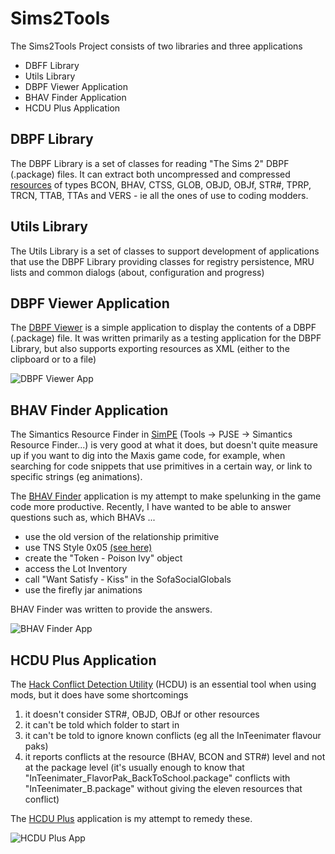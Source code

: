 # Sims2Tools
The Sims2Tools Project consists of two libraries and three applications
* DBFF Library
* Utils Library
* DBPF Viewer Application
* BHAV Finder Application
* HCDU Plus Application

## DBPF Library
The DBPF Library is a set of classes for reading "The Sims 2" DBPF (.package) files.  It can extract both uncompressed and compressed [resources](https://modthesims.info/wiki.php?title=List_of_Sims_2_Formats_by_Name) of types BCON, BHAV, CTSS, GLOB, OBJD, OBJf, STR#, TPRP, TRCN, TTAB, TTAs and VERS - ie all the ones of use to coding modders.

## Utils Library
The Utils Library is a set of classes to support development of applications that use the DBPF Library providing classes for registry persistence, MRU lists and common dialogs (about, configuration and progress)

## DBPF Viewer Application
The [DBPF Viewer](https://www.picknmixmods.com/Sims2/Notes/DbpfViewer/DbpfViewer.html) is a simple application to display the contents of a DBPF (.package) file.  It was written primarily as a testing application for the DBPF Library, but also supports exporting resources as XML (either to the clipboard or to a file)

![DBPF Viewer App](https://www.picknmixmods.com/Sims2/Notes/DbpfViewer/DbpfViewer01.jpg)

## BHAV Finder Application
The Simantics Resource Finder in [SimPE](https://modthesims.info/showthread.php?t=630456) (Tools -> PJSE -> Simantics Resource Finder...) is very good at what it does, but doesn't quite measure up if you want to dig into the Maxis game code, for example, when searching for code snippets that use primitives in a certain way, or link to specific strings (eg animations).

The [BHAV Finder](https://www.picknmixmods.com/Sims2/Notes/BhavFinder/BhavFinder.html) application is my attempt to make spelunking in the game code more productive.  Recently, I have wanted to be able to answer questions such as, which BHAVs ...
* use the old version of the relationship primitive
* use TNS Style 0x05 [(see here)](https://www.picknmixmods.com/Sims2/Notes/TnsStyle5/TnsStyle5.html)
* create the "Token - Poison Ivy" object
* access the Lot Inventory
* call "Want Satisfy - Kiss" in the SofaSocialGlobals
* use the firefly jar animations

BHAV Finder was written to provide the answers.

![BHAV Finder App](https://www.picknmixmods.com/Sims2/Notes/BhavFinder/Answer3_1.jpg)

## HCDU Plus Application
The [Hack Conflict Detection Utility](http://www.leefish.nl/mybb/showthread.php?tid=2063) (HCDU) is an essential tool when using mods, but it does have some shortcomings
1. it doesn't consider STR#, OBJD, OBJf or other resources
1. it can't be told which folder to start in
1. it can't be told to ignore known conflicts (eg all the InTeenimater flavour paks)
1. it reports conflicts at the resource (BHAV, BCON and STR#) level and not at the package level (it's usually enough to know that "InTeenimater_FlavorPak_BackToSchool.package" conflicts with "InTeenimater_B.package" without giving the eleven resources that conflict)
	  
The [HCDU Plus](https://www.picknmixmods.com/Sims2/Notes/HcduPlus/HcduPlus.html) application is my attempt to remedy these.

![HCDU Plus App](https://www.picknmixmods.com/Sims2/Notes/HcduPlus/HcduPlus01.jpg)
